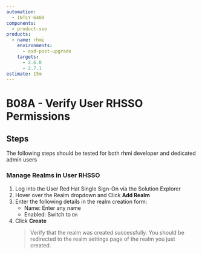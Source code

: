 ```yaml
---
automation:
  - INTLY-6408
components:
  - product-sso
products:
  - name: rhmi
    environments:
      - osd-post-upgrade
    targets:
      - 2.6.0
      - 2.7.1
estimate: 15m
---
```


# B08A - Verify User RHSSO Permissions

## Steps

The following steps should be tested for both rhmi developer and dedicated admin users

### Manage Realms in User RHSSO

1. Log into the User Red Hat Single Sign-On via the Solution Explorer
2. Hover over the Realm dropdown and Click **Add Realm**
3. Enter the following details in the realm creation form:
   - Name: Enter any name
   - Enabled: Switch to `On`
4. Click **Create**
   > Verify that the realm was created successfully. You should be redirected to the realm settings page of the realm you just created.

